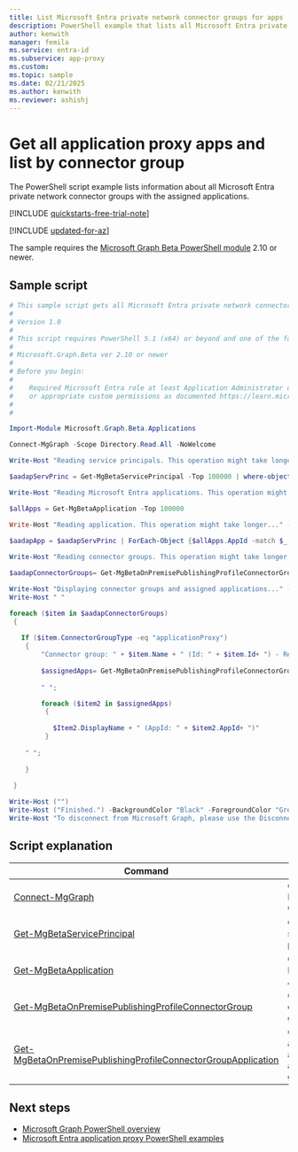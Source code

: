 ```yaml
---
title: List Microsoft Entra private network connector groups for apps
description: PowerShell example that lists all Microsoft Entra private network connector groups with the assigned applications.
author: kenwith
manager: femila
ms.service: entra-id
ms.subservice: app-proxy
ms.custom: 
ms.topic: sample
ms.date: 02/21/2025
ms.author: kenwith
ms.reviewer: ashishj
---
```


# Get all application proxy apps and list by connector group

The PowerShell script example lists information about all Microsoft Entra private network connector groups with the assigned applications.

[!INCLUDE [quickstarts-free-trial-note](~/includes/azure-docs-pr/quickstarts-free-trial-note.md)]

[!INCLUDE [updated-for-az](~/includes/azure-docs-pr/updated-for-az.md)]

The sample requires the [Microsoft Graph Beta PowerShell module](/powershell/microsoftgraph/installation) 2.10 or newer.

## Sample script

```powershell
# This sample script gets all Microsoft Entra private network connector groups with the assigned applications.
#
# Version 1.0
#
# This script requires PowerShell 5.1 (x64) or beyond and one of the following modules:
#
# Microsoft.Graph.Beta ver 2.10 or newer
#
# Before you begin:
#    
#    Required Microsoft Entra role at least Application Administrator or Application Developer 
#    or appropriate custom permissions as documented https://learn.microsoft.com/azure/active-directory/roles/custom-enterprise-app-permissions
#
# 

Import-Module Microsoft.Graph.Beta.Applications

Connect-MgGraph -Scope Directory.Read.All -NoWelcome

Write-Host "Reading service principals. This operation might take longer..." -BackgroundColor "Black" -ForegroundColor "Green" 

$aadapServPrinc = Get-MgBetaServicePrincipal -Top 100000 | where-object {$_.Tags -Contains "WindowsAzureActiveDirectoryOnPremApp"}

Write-Host "Reading Microsoft Entra applications. This operation might take longer..." -BackgroundColor "Black" -ForegroundColor "Green"

$allApps = Get-MgBetaApplication -Top 100000

Write-Host "Reading application. This operation might take longer..." -BackgroundColor "Black" -ForegroundColor "Green"

$aadapApp = $aadapServPrinc | ForEach-Object {$allApps.AppId -match $_.AppId}
 
Write-Host "Reading connector groups. This operation might take longer..." -BackgroundColor "Black" -ForegroundColor "Green"

$aadapConnectorGroups= Get-MgBetaOnPremisePublishingProfileConnectorGroup -OnPremisesPublishingProfileId "applicationProxy" -Top 100000 

Write-Host "Displaying connector groups and assigned applications..." -BackgroundColor "Black" -ForegroundColor "Green"
Write-Host " "

foreach ($item in $aadapConnectorGroups)
 {
  
   If ($item.ConnectorGroupType -eq "applicationProxy")
    {  
        "Connector group: " + $item.Name + " (Id: " + $item.Id+ ") - Region: " + $item.Region;
          
        $assignedApps= Get-MgBetaOnPremisePublishingProfileConnectorGroupApplication -ConnectorGroupId $item.Id -OnPremisesPublishingProfileId "applicationProxy";
    
        " "; 

        foreach ($item2 in $assignedApps)
         {
           
           $Item2.DisplayName + " (AppId: " + $item2.AppId+ ")"
         } 
    
    " ";
       
    }
           
 }   

Write-Host ("")
Write-Host ("Finished.") -BackgroundColor "Black" -ForegroundColor "Green"
Write-Host "To disconnect from Microsoft Graph, please use the Disconnect-MgGraph cmdlet." 
```

## Script explanation

| Command | Notes |
|---|---|
|[Connect-MgGraph](/powershell/module/microsoft.graph.authentication/connect-mggraph)| Connects to Microsoft Graph|
|[Get-MgBetaServicePrincipal](/powershell/module/microsoft.graph.applications/get-mgserviceprincipal)| Gets a service principal|
|[Get-MgBetaApplication](/powershell/module/microsoft.graph.beta.applications/get-mgbetaapplication)| Gets an Enterprise Application|
|[Get-MgBetaOnPremisePublishingProfileConnectorGroup](/powershell/module/microsoft.graph.beta.applications/get-mgbetaonpremisepublishingprofileconnectorgroup)| Gets a connector group|
|[Get-MgBetaOnPremisePublishingProfileConnectorGroupApplication](/powershell/module/microsoft.graph.beta.applications/get-mgbetaonpremisepublishingprofileconnectorgroupapplication)| Gets applications assigned to a connector group|

## Next steps

- [Microsoft Graph PowerShell overview](/powershell/microsoftgraph/overview)
- [Microsoft Entra application proxy PowerShell examples](../application-proxy-powershell-samples.md)
